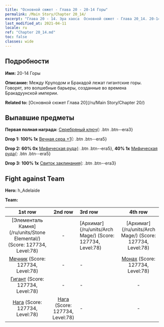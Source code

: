 ```yaml
---
title: "Основной сюжет - Глава 20 - 20-14 Горы"
permalink: /Main Story/Chapter 20_14/
excerpt: "Глава 20 - 14. Эра хаоса  Основной сюжет - Глава 20_14. 20-14 Горы"
last_modified_at: 2021-04-11
locale: ru
ref: "Chapter 20_14.md"
toc: false
classes: wide
---
```


## Подробности

 **Имя:** 20-14 Горы

 **Описание:** Между Крулодом и Бракадой лежат гигантские горы. Говорят, это волшебные барьеры, созданные во времена Бракадуунской империи.

 **Related to:** [Основной сюжет Глава 20](/ru/Main Story/Chapter 20/)

## Выпавшие предметы

 **Первая полная награда:** [Серебряный ключ](/ru/Items/con_693/){: .btn .btn--era3}

 **Drop 1:** **100% 1x** [Вечная сера +1](/ru/Items/mat_71/){: .btn .btn--era5}

 **Drop 2:** **60% 0x** [Мифическая руда](/ru/Items/mat_61/){: .btn .btn--era5}, **40% 1x** [Мифическая руда](/ru/Items/mat_61/){: .btn .btn--era5}

 **Drop 3:** **100% 1x** [Свиток заклинания](/ru/Items/con_694/){: .btn .btn--era3}


## Fight against Team
 **Hero:** h_Adelaide

 **Team:**


  | 1st row | 2nd row | 3rd row | 4th row |
  |:----:|:----:|:----|:----:|
  | [Элементаль Камня](/ru/units/Stone Elemental/) (Score: 127734, Level:78)  | - | [Архимаг](/ru/units/Arch Mage/) (Score: 127734, Level:78)  | [Архимаг](/ru/units/Arch Mage/) (Score: 127734, Level:78)  |
  | [Мечник](/ru/units/Swordsman/) (Score: 127734, Level:78)  | - | - | [Монах](/ru/units/Monk/) (Score: 127734, Level:78)  |
  | [Гигант](/ru/units/Giant/) (Score: 127734, Level:78)  | - | - | - |
  | [Нага](/ru/units/Naga/) (Score: 127734, Level:78)  | [Нага](/ru/units/Naga/) (Score: 127734, Level:78)  | - | - |


